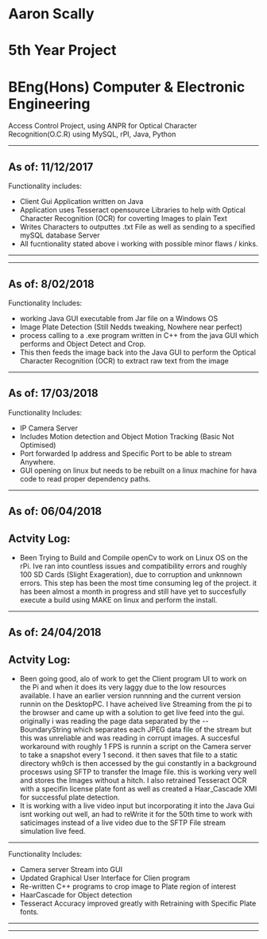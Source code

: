 # Aaron Scally
# 5th Year Project
# BEng(Hons) Computer & Electronic Engineering

Access Control Project, using ANPR for Optical Character Recognition(O.C.R)  using MySQL, rPI, Java, Python

-------------------------------------------------------------------------------------------------------------------
As of: 11/12/2017
-------------------------------------------------------------------------------------------------------------------
Functionality includes:
  - Client Gui Application written on Java
  - Application uses Tesseract opensource Libraries to help with Optical Character Recognition (OCR) for coverting Images to plain Text
  - Writes Characters to outputtes .txt File as well as sending to a specified mySQL database Server
  - All fucntionality stated above i working with possible minor flaws / kinks.
-------------------------------------------------------------------------------------------------------------------
-------------------------------------------------------------------------------------------------------------------
As of: 8/02/2018
-------------------------------------------------------------------------------------------------------------------
Functionality Includes:
  - working Java GUI executable from Jar file on a Windows OS
  - Image Plate Detection (Still Nedds tweaking, Nowhere near perfect)
  - process calling to a .exe program written in C++ from the java GUI which performs and Object Detect and Crop.
  - This then feeds the image back into the Java GUI to perform the Optical Character Recognition (OCR) to extract raw text from the     image
-------------------------------------------------------------------------------------------------------------------
As of: 17/03/2018
-------------------------------------------------------------------------------------------------------------------
Functionality Includes:
  - IP Camera Server 
  - Includes Motion detection and Object Motion Tracking (Basic Not Optimised)
  - Port forwarded Ip address and Specific Port to be able to stream Anywhere.
  - GUI opening on linux but needs to be rebuilt on a linux machine for hava code to read proper dependency paths.
-------------------------------------------------------------------------------------------------------------------
As of: 06/04/2018
-------------------------------------------------------------------------------------------------------------------
  Actvity Log:
-------------------------------------------------------
- Been Trying to Build and Compile openCv to work on Linux OS on the rPi. Ive ran into countless issues and compatibility errors and    roughly 100 SD Cards (Slight Exageration), due to corruption and unknnown errors. This step has been the most time consuming leg of the project. it has been almost a month in progress and still have yet to succesfully execute a build using MAKE on linux and perform the install. 
-------------------------------------------------------------------------------------------------------------------
As of: 24/04/2018
-------------------------------------------------------------------------------------------------------------------
  Actvity Log:
-------------------------------------------------------
- Been going good, alo of work to get the Client program UI to work on the Pi and when it does its very laggy due to the low resources available. I have an earlier version runnning and the current version runnin on the DesktopPC.
I have acheived live Streaming from the pi to the browser and came up with a solution to get live feed into the gui. originally i was reading the page data separated by the --BoundaryString which separates each JPEG data file of the stream but this was unreliable and was reading in corrupt images. A succesful workaround with roughly 1 FPS is runnin a script on the Camera server to take a snapshot every 1 second. it then saves that file to a static directory wh9ch is then accessed by the gui constantly in a background procesws using SFTP to transfer the Image file. this is working very well and stores the Images without a hitch.
 I also retrained Tesseract OCR with a specifin license plate font as well as created a Haar_Cascade XMl for successful plate detection.
 - It is working with a live video input but incorporating it into the Java Gui isnt working out well, an had to reWrite it for the 50th time to work with saticimages instead of a live video due to the SFTP File stream simulation live feed.
-------------------------------------------------------------------------------------------------------------------
Functionality Includes:
  - Camera server Stream into GUI
  - Updated Graphical User Interface for Clien program
  - Re-written C++ programs to crop image to Plate region of interest
  - HaarCascade for Object detection 
  - Tesseract Accuracy improved greatly with Retraining with Specific Plate fonts.
  
-------------------------------------------------------------------------------------------------------------------
-------------------------------------------------------------------------------------------------------------------

